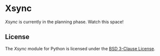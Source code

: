 # Xsync

*Xsync* is currently in the planning phase. Watch this space!

## License

The *Xsync* module for Python is licensed under the [BSD 3-Clause License](https://github.com/parafoxia/Xsync/blob/main/LICENSE).
